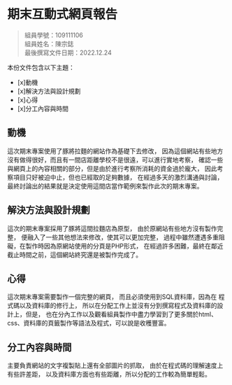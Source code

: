 ﻿# 期末互動式網頁報告
>
>組員學號：109111106
><br />
>組員姓名：陳宗鋕
><br />
>最後撰寫文件日期：2022.12.24


本份文件包含以下主題：
- [x]動機
- [x]解決方法與設計規劃
- [x]心得
- [x]分工內容與時間


## 動機
這次期末專案使用了豚將拉麵的網站作為基礎下去修改，
因為這個網站有些地方沒有做得很好，而且有一間店距離學校不是很遠，可以進行實地考察，
確認一些與網頁上的內容相關的部分，但是由於進行考察所消耗的資金過於龐大，
因此考察項目只好被迫中止，但也已經取的足夠數據，
在經過多天的激烈溝通與討論，最終討論出的結果就是決定使用這間店當作範例來製作此次的期末專案。
## 解決方法與設計規劃
這次的期末專案採用了豚將這間拉麵店為原型，
由於原網站有些地方沒有製作完整，
便融入了一些其他想法來修改，使其可以更加完整，
過程中雖然遭遇多重阻礙，在製作時因為原網站使用的分頁是PHP形式，
在經過許多困難，最終在鄰近截止時間之前，這個網站終究還是被製作完成了。
## 心得 
這次期末專案需要製作一個完整的網頁，
而且必須使用到SQL資料庫，因為在 
程式碼以及資料庫的修行上，
所以在分配工作上並沒有分到撰寫程式及資料庫的設計上，但是，
也在分內工作以及觀看組員製作中盡力學習到了更多關於html、css、資料庫的頁籤製作等語法及程式，可以說是收穫豐富。
## 分工內容與時間
主要負責網站的文字複製貼上還有全部圖片的抓取，
由於在程式碼的理解速度上有些許差距，
以及資料庫方面也有些距離，所以分配的工作較為簡單輕鬆。